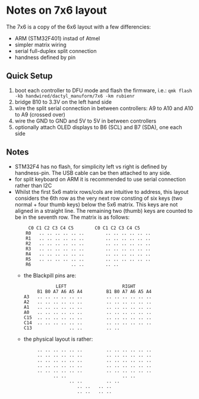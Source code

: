 # Notes on 7x6 layout

The 7x6 is a copy of the 6x6 layout with a few differencies:
 - ARM (STM32F401) instad of Atmel
 - simpler matrix wiring
 - serial full-duplex split connection
 - handness defined by pin

## Quick Setup

1. boot each controller to DFU mode and flash the firmware, i.e.:
   `qmk flash -kb handwired/dactyl_manuform/7x6 -km rubienr`
3. bridge B10 to 3.3V on the left hand side 
4. wire the split serial connection in between controllers:
   A9 to A10 and A10 to A9 (crossed over)
5. wire the GND to GND and 5V to 5V in between controllers
6. optionally attach OLED displays to B6 (SCL) and B7 (SDA), one each side

## Notes

* STM32F4 has no flash, for simplicity left vs right is defined by handness-pin.
  The USB cable can be then attached to any side.
* for split keyboard on ARM it is recommended to use serial connection rather than I2C
* Whilst the first 5x6 matrix rows/cols are intuitive to address,
  this layout considers the 6th row as the very next row consting of
  six keys (two normal + four thumb keys) below the 5x6 matrix.
  This keys are not aligned in a straight line.
  The remaining two (thumb) keys are counted to be in the seventh row.
  The matrix is as follows:
  ```
       C0 C1 C2 C3 C4 C5        C0 C1 C2 C3 C4 C5
      R0   .. .. .. .. .. ..        .. .. .. .. .. ..
      R1   .. .. .. .. .. ..        .. .. .. .. .. ..
      R2   .. .. .. .. .. ..        .. .. .. .. .. ..
      R3   .. .. .. .. .. ..        .. .. .. .. .. ..
      R4   .. .. .. .. .. ..        .. .. .. .. .. ..
      R5   .. .. .. .. .. ..        .. .. .. .. .. ..
      R6               .. ..        .. ..
  ```
  * the Blackpill pins are:
    ```
                LEFT                     RIGHT
         B1 B0 A7 A6 A5 A4         B1 B0 A7 A6 A5 A4
    A3   .. .. .. .. .. ..         .. .. .. .. .. ..
    A2   .. .. .. .. .. ..         .. .. .. .. .. ..
    A1   .. .. .. .. .. ..         .. .. .. .. .. ..
    A0   .. .. .. .. .. ..         .. .. .. .. .. ..
    C15  .. .. .. .. .. ..         .. .. .. .. .. ..
    C14  .. .. .. .. .. ..         .. .. .. .. .. ..
    C13              .. ..         .. ..
    ```
  * the physical layout is rather:
    ```
         .. .. .. .. .. ..         .. .. .. .. .. ..
         .. .. .. .. .. ..         .. .. .. .. .. ..
         .. .. .. .. .. ..         .. .. .. .. .. ..
         .. .. .. .. .. ..         .. .. .. .. .. ..
         .. .. .. .. .. ..         .. .. .. .. .. ..
               .. ..                     .. ..
                     .. ..         .. ..
                        .. ..   .. ..
                        .. ..   .. ..  
     ```
